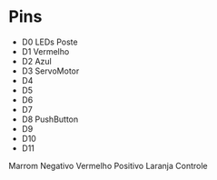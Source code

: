 # Pins

- D0 LEDs Poste
- D1 Vermelho
- D2 Azul
- D3 ServoMotor
- D4
- D5
- D6
- D7
- D8 PushButton
- D9
- D10
- D11

Marrom Negativo
Vermelho Positivo
Laranja Controle
